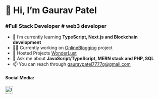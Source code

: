 # 👋 Hi, I’m Gaurav Patel
### #Full Stack Developer       # web3 developer

- 🌱 I’m currently learning **TypeScript, Next.js and Blockchain development**
- 👨‍💻 Currently working on [OnlineBlogging](https://github.com/Gaurav135472/BloggingWeb) project
- 🔭 Hosted Projects [WonderLust](https://gaurav-firstproject-rentalhome.onrender.com/listings)
- 💬 Ask me about **JavaScript/TypeScript, MERN stack and PHP, SQL**
- 📫 You can reach through [gauravpatel7777g@gmail.com](gauravpatel7777g@gmail.com)

#### Social Media: 
[<img src="https://cdn.hugeicons.com/icons/linkedin-01-stroke-rounded.svg" alt="linkedin-01" width="24" height="24" />](https://www.linkedin.com/in/gaurav-patel-693a59290/)
<!---
Gaurav135472/Gaurav135472 is a ✨ special ✨ repository because its `README.md` (this file) appears on your GitHub profile.
You can click the Preview link to take a look at your changes.
--->
